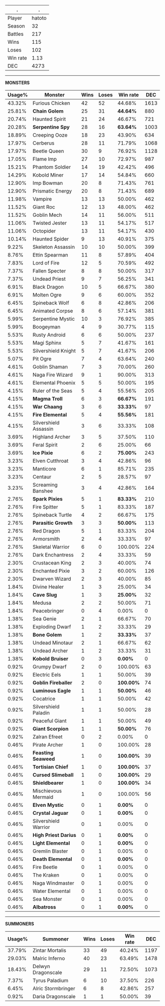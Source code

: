 .|.
|-|-
Player|hatoto
Season|32
Battles|217
Wins|115
Loses|102
Win rate|1.13
DEC|4273

---
**MONSTERS**

Usage%|Monster|Wins|Loses|Win rate|DEC|
-|-|-|-|-|-|
43.32%|Furious Chicken|42|52|44.68%|1613|
25.81%|**Chain Golem**|25|31|**44.64%**|880|
20.74%|Haunted Spirit|21|24|46.67%|721|
20.28%|**Serpentine Spy**|28|16|**63.64%**|1003|
18.89%|Creeping Ooze|18|23|43.90%|634|
17.97%|Cerberus|28|11|71.79%|1068|
17.97%|Beetle Queen|30|9|76.92%|1128|
17.05%|Flame Imp|27|10|72.97%|987|
15.21%|Phantom Soldier|14|19|42.42%|496|
14.29%|Kobold Miner|17|14|54.84%|660|
12.90%|Imp Bowman|20|8|71.43%|761|
12.90%|Prismatic Energy|20|8|71.43%|689|
11.98%|Vampire|13|13|50.00%|462|
11.52%|Giant Roc|12|13|48.00%|462|
11.52%|Goblin Mech|14|11|56.00%|511|
11.06%|Twisted Jester|13|11|54.17%|517|
11.06%|Octopider|13|11|54.17%|430|
10.14%|Haunted Spider|9|13|40.91%|375|
9.22%|Skeleton Assassin|10|10|50.00%|399|
8.76%|Ettin Spearman|11|8|57.89%|404|
7.83%|Lord of Fire|12|5|70.59%|492|
7.37%|Fallen Specter|8|8|50.00%|317|
7.37%|Undead Priest|9|7|56.25%|341|
6.91%|Black Dragon|10|5|66.67%|380|
6.91%|Molten Ogre|9|6|60.00%|352|
6.45%|Spineback Wolf|6|8|42.86%|206|
6.45%|Animated Corpse|8|6|57.14%|381|
5.99%|Serpentine Mystic|10|3|76.92%|385|
5.99%|Boogeyman|4|9|30.77%|115|
5.53%|Rusty Android|6|6|50.00%|237|
5.53%|Magi Sphinx|5|7|41.67%|161|
5.53%|Silvershield Knight|5|7|41.67%|206|
5.07%|Pit Ogre|7|4|63.64%|240|
4.61%|Goblin Shaman|7|3|70.00%|260|
4.61%|Naga Fire Wizard|9|1|90.00%|313|
4.61%|Elemental Phoenix|5|5|50.00%|195|
4.15%|Ruler of the Seas|5|4|55.56%|205|
4.15%|**Magma Troll**|6|3|**66.67%**|191|
4.15%|**War Chaang**|3|6|**33.33%**|97|
4.15%|**Fire Elemental**|5|4|**55.56%**|181|
4.15%|Silvershield Assassin|3|6|33.33%|108|
3.69%|Highland Archer|3|5|37.50%|110|
3.69%|Feral Spirit|2|6|25.00%|66|
3.69%|**Ice Pixie**|6|2|**75.00%**|243|
3.23%|Elven Cutthroat|3|4|42.86%|96|
3.23%|Manticore|6|1|85.71%|235|
3.23%|Centaur|2|5|28.57%|97|
3.23%|Screaming Banshee|3|4|42.86%|164|
2.76%|**Spark Pixies**|5|1|**83.33%**|210|
2.76%|Fire Spitter|5|1|83.33%|187|
2.76%|Spineback Turtle|4|2|66.67%|175|
2.76%|**Parasitic Growth**|3|3|**50.00%**|113|
2.76%|Red Dragon|5|1|83.33%|204|
2.76%|Armorsmith|2|4|33.33%|97|
2.76%|Skeletal Warrior|6|0|100.00%|224|
2.76%|Dark Enchantress|2|4|33.33%|59|
2.30%|Crustacean King|2|3|40.00%|74|
2.30%|Enchanted Pixie|3|2|60.00%|126|
2.30%|Dwarven Wizard|2|3|40.00%|85|
1.84%|Divine Healer|1|3|25.00%|34|
1.84%|**Cave Slug**|1|3|**25.00%**|32|
1.84%|Medusa|2|2|50.00%|71|
1.84%|Peacebringer|0|4|0.00%|0|
1.38%|Sea Genie|2|1|66.67%|70|
1.38%|Exploding Dwarf|1|2|33.33%|29|
1.38%|**Bone Golem**|1|2|**33.33%**|37|
1.38%|Undead Minotaur|2|1|66.67%|62|
1.38%|Undead Archer|1|2|33.33%|31|
1.38%|**Kobold Bruiser**|0|3|**0.00%**|0|
0.92%|Grumpy Dwarf|2|0|100.00%|63|
0.92%|Electric Eels|1|1|50.00%|39|
0.92%|**Goblin Fireballer**|2|0|**100.00%**|74|
0.92%|**Luminous Eagle**|1|1|**50.00%**|46|
0.92%|Cocatrice|1|1|50.00%|42|
0.92%|Silvershield Paladin|1|1|50.00%|28|
0.92%|Peaceful Giant|1|1|50.00%|49|
0.92%|**Giant Scorpion**|1|1|**50.00%**|76|
0.92%|Zalran Efreet|0|2|0.00%|0|
0.46%|Pirate Archer|1|0|100.00%|28|
0.46%|**Feasting Seaweed**|1|0|**100.00%**|39|
0.46%|**Tortisian Chief**|1|0|**100.00%**|37|
0.46%|**Cursed Slimeball**|1|0|**100.00%**|29|
0.46%|**Shieldbearer**|1|0|**100.00%**|34|
0.46%|Mischievous Mermaid|1|0|100.00%|56|
0.46%|**Elven Mystic**|0|1|**0.00%**|0|
0.46%|**Crystal Jaguar**|0|1|**0.00%**|0|
0.46%|Silvershield Warrior|0|1|0.00%|0|
0.46%|**High Priest Darius**|0|1|**0.00%**|0|
0.46%|**Light Elemental**|0|1|**0.00%**|0|
0.46%|Gremlin Blaster|0|1|0.00%|0|
0.46%|**Death Elemental**|0|1|**0.00%**|0|
0.46%|Fire Beetle|0|1|0.00%|0|
0.46%|The Kraken|0|1|0.00%|0|
0.46%|Naga Windmaster|0|1|0.00%|0|
0.46%|Water Elemental|0|1|0.00%|0|
0.46%|Sea Monster|0|1|0.00%|0|
0.46%|**Albatross**|0|1|**0.00%**|0|

---
**SUMMONERS**

Usage%|Summoner|Wins|Loses|Win rate|DEC|
-|-|-|-|-|-|
37.79%|Zintar Mortalis|33|49|40.24%|1197|
29.03%|Malric Inferno|40|23|63.49%|1478|
18.43%|Delwyn Dragonscale|29|11|72.50%|1073|
7.37%|Tyrus Paladium|6|10|37.50%|226|
6.45%|Alric Stormbringer|6|8|42.86%|257|
0.92%|Daria Dragonscale|1|1|50.00%|39|
